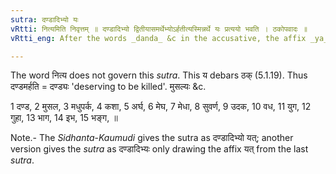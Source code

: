 ```yaml
---
sutra: दण्डादिभ्यो यः
vRtti: नित्यमिति निवृत्तम् ॥ दण्डादिभ्यो द्वितीयासमर्थेभ्योऽर्हतीत्यस्मिन्नर्थे यः प्रत्ययो भवति । ठकोपवादः ॥
vRtti_eng: After the words _danda_ &c in the accusative, the affix _ya_ comes in the sense of 'who deserves that'.

---
```

The word नित्य does not govern this _sutra_. This य debars ठक् (5.1.19). Thus दण्डमर्हति = दण्ड्यः 'deserving to be killed'. मुसल्यः &c.

1 दण्ड, 2 मुसल, 3 मधुपर्क, 4 कशा, 5 अर्घ, 6 मेघ, 7 मेधा, 8 सुवर्ण, 9 उदक, 10 वध, 11 युग, 12 गुहा, 13 भाग, 14 इभ, 15 भङ्ग, ॥

Note.- The _Sidhanta_-_Kaumudi_ gives the sutra as दण्डादिभ्यो यत्; another version gives the _sutra_ as दण्डादिभ्यः only drawing the affix यत् from the last _sutra_.